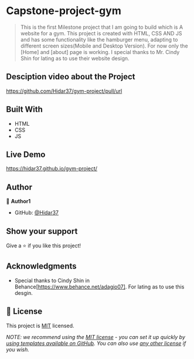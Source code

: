 # Capstone-project-gym

> This is the first Milestone project that I am going to build which is A website for a gym. This project is created with HTML, CSS AND JS and has some functionality like the hamburger menu, adapting to different screen sizes(Mobile and Desktop Version). For now only the [Home] and [about] page is working. I special thanks to Mr. Cindy Shin for lating as to use their website design.

## Desciption video about the Project

https://github.com/Hidar37/gym-project/pull/url

## Built With

- HTML
- CSS
- JS

## Live Demo

https://hidar37.github.io/gym-project/

## Author

👤 **Author1**

- GitHub: [@Hidar37](https://github.com/Hidar37)

## Show your support

Give a ⭐️ if you like this project!

## Acknowledgments

- Special thanks to Cindy Shin in Behance[https://www.behance.net/adagio07]. For lating as to use this desgin.

## 📝 License

This project is [MIT](./MIT.md) licensed.

_NOTE: we recommend using the [MIT license](https://choosealicense.com/licenses/mit/) - you can set it up quickly by [using templates available on GitHub](https://docs.github.com/en/communities/setting-up-your-project-for-healthy-contributions/adding-a-license-to-a-repository). You can also use [any other license](https://choosealicense.com/licenses/) if you wish._

